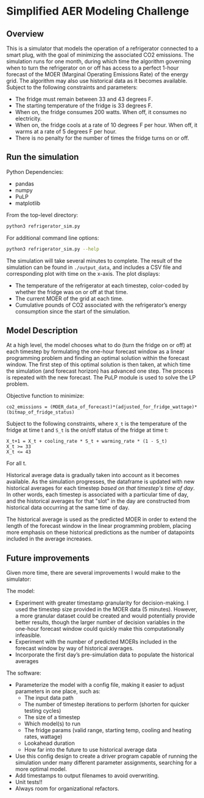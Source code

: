# Simplified AER Modeling Challenge  

## Overview
This is a simulator that models the operation of a refrigerator connected to a smart plug, with the goal of minimizing
the associated CO2 emissions.  The simulation runs for one month, during which time the algorithm governing when to turn
the refrigerator on or off has access to a perfect 1-hour forecast of the MOER (Marginal Operating Emissions Rate) of 
the energy grid.  The algorithm may also use historical data as it becomes available.
Subject to the following constraints and parameters:
- The fridge must remain between 33 and 43 degrees F.
- The starting temperature of the fridge is 33 degrees F.
- When on, the fridge consumes 200 watts.  When off, it consumes no electricity.
- When on, the fridge cools at a rate of 10 degrees F per hour.  When off, it warms at a rate of 5 degrees F per hour.
- There is no penalty for the number of times the fridge turns on or off.

## Run the simulation

Python Dependencies:
- pandas
- numpy
- PuLP
- matplotlib

From the top-level directory:
```bash
python3 refrigerator_sim.py
```

For additional command line options:
```bash
python3 refrigerator_sim.py --help
```

The simulation will take several minutes to complete.
The result of the simulation can be found in `./output_data`, and includes a CSV file and corresponding plot with time
on the x-axis.
The plot displays:
- The temperature of the refrigerator at each timestep, color-coded by whether the fridge was on or off at that time.
- The current MOER of the grid at each time. 
- Cumulative pounds of CO2 associated with the refrigerator’s energy consumption since the start of the simulation.

## Model Description
At a high level, the model chooses what to do (turn the fridge on or off) at each timestep by formulating the one-hour
forecast window as a linear programming problem and finding an optimal solution within the forecast window.  The first 
step of this optimal solution is then taken, at which time the simulation (and forecast horizon) has advanced one step.
The process is repeated with the new forecast. The PuLP module is used to solve the LP problem.

Objective function to minimize:

    co2_emissions = (MOER_data_of_forecast)*(adjusted_for_fridge_wattage)*(bitmap_of_fridge_status)
    
Subject to the following constraints, where `X_t` is the temperature of the fridge at time t and `S_t` is the on/off 
status of the fridge at time t:

    X_t+1 = X_t + cooling_rate * S_t + warming_rate * (1 - S_t)
    X_t >= 33
    X_t <= 43
   For all t.
    
Historical average data is gradually taken into account as it becomes available. As the simulation progresses, the
dataframe is updated with new historical averages for each timestep *based on that timestep's time of day*.  In other 
words, each timestep is associated with a particular time of day, and the historical averages for that "slot" in the day
are constructed from historical data occurring at the same time of day.

The historical average is used as the predicted MOER in order to extend the length of the forecast window in the linear 
programming problem, placing more emphasis on these historical predictions as the number of datapoints included in the 
average increases. 


## Future improvements

Given more time, there are several improvements I would make to the simulator:

The model:
- Experiment with greater timestamp granularity for decision-making.  I used the timestep size provided in the MOER data
(5 minutes).  However, a more granular dataset could be created and would potentially provide better results, though the
larger number of decision variables in the one-hour forecast window could quickly make this computationally infeasible.
- Experiment with the number of predicted MOERs included in the forecast window by way of historical averages.
- Incorporate the first day’s pre-simulation data to populate the historical averages

The software:
- Parameterize the model with a config file, making it easier to adjust parameters in one place, such as:
    - The input data path
    - The number of timestep iterations to perform (shorten for quicker testing cycles)
    - The size of a timestep
    - Which model(s) to run
    - The fridge params (valid range, starting temp, cooling and heating rates, wattage)
    - Lookahead duration
    - How far into the future to use historical average data
- Use this config design to create a driver program capable of running the simulation under many different parameter
assignments, searching for a more optimal model.
- Add timestamps to output filenames to avoid overwriting.
- Unit tests!!
- Always room for organizational refactors.